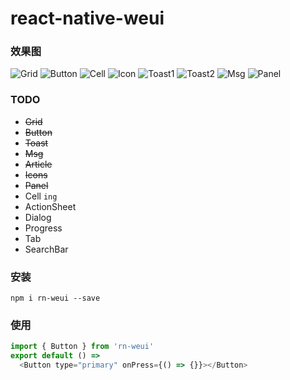 # react-native-weui
### 效果图
![Grid](http://elliott.b0.upaiyun.com/img/1554b80f86!sm)
![Button](http://elliott.b0.upaiyun.com/img/c3ffd25032!sm)
![Cell](http://elliott.b0.upaiyun.com/img/a964b5531f!sm)
![Icon](http://elliott.b0.upaiyun.com/img/f121200771!sm)
![Toast1](http://elliott.b0.upaiyun.com/img/85983376ac!sm)
![Toast2](http://elliott.b0.upaiyun.com/img/b24894bc39!sm)
![Msg](http://elliott.b0.upaiyun.com/img/a074f60ff3!sm)
![Panel](http://elliott.b0.upaiyun.com/img/cf3b622b9f!sm)
### TODO
- <s>Grid</s>
- <s>Button</s>
- <s>Toast</s>
- <s>Msg</s>
- <s>Article</s>
- <s>Icons</s>
- <s>Panel</s>
- Cell `ing`
- ActionSheet
- Dialog
- Progress
- Tab
- SearchBar

### 安装
```shell
npm i rn-weui --save
```

### 使用
```js
import { Button } from 'rn-weui'
export default () =>
  <Button type="primary" onPress={() => {}}></Button>
```
